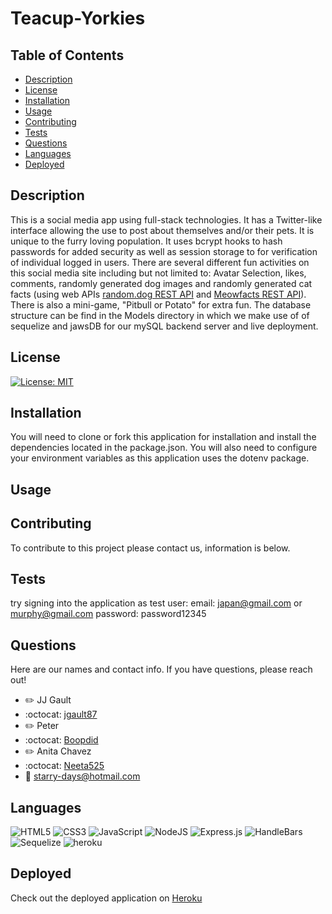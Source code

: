 # Teacup-Yorkies

## Table of Contents
- [Description](#description)
- [License](#license)
- [Installation](#installation)
- [Usage](#usage)
- [Contributing](#contributing)
- [Tests](#test)
- [Questions](#questions)
- [Languages](#languages)
- [Deployed](#deployed)

## Description
This is a social media app using full-stack technologies. It has a Twitter-like interface allowing the use to post about themselves and/or their pets. It is unique to the furry loving population.
It uses bcrypt hooks to hash passwords for added security as well as session storage to for verification of individual logged in users. There are several different fun activities on this social media site including but not limited to: Avatar Selection, likes, comments, randomly generated dog images and randomly generated cat facts (using web APIs [random.dog REST API](https://www.programmableweb.com/api/randomdog-rest-api-v302/) and [Meowfacts REST API](https://github.com/wh-iterabb-it/meowfacts)). There is also a mini-game, "Pitbull or Potato" for extra fun.
The database structure can be find in the Models directory in which we make use of of sequelize and jawsDB for our mySQL backend server and live deployment. 

## License
[![License: MIT](https://img.shields.io/badge/License-MIT-yellow.svg)](https://opensource.org/licenses/MIT)

## Installation
You will need to clone or fork this application for installation and install the dependencies located in the package.json.
You will also need to configure your environment variables as this application uses the dotenv package.

## Usage


## Contributing
To contribute to this project please contact us, information is below.

## Tests
try signing into the application as test user:
email: japan@gmail.com or murphy@gmail.com password: password12345

## Questions
Here are our names and contact info. If you have questions, please reach out!
- :pencil2: JJ Gault
- :octocat: [jgault87](https://github.com/jgault87)
- :pencil2: Peter 
- :octocat: [Boopdid](https://github.com/Boopdid)
- :pencil2: Anita Chavez 
- :octocat: [Neeta525](https://github.com/Neeta525)
- :email: starry-days@hotmail.com

## Languages
![HTML5](https://img.shields.io/badge/html5-%23E34F26.svg?style=for-the-badge&logo=html5&logoColor=white)
![CSS3](https://img.shields.io/badge/css3-%231572B6.svg?style=for-the-badge&logo=css3&logoColor=white)
![JavaScript](https://img.shields.io/badge/javascript-%23323330.svg?style=for-the-badge&logo=javascript&logoColor=%23F7DF1E)
![NodeJS](https://img.shields.io/badge/node.js-6DA55F?style=for-the-badge&logo=node.js&logoColor=white)
![Express.js](https://img.shields.io/badge/express.js-%23404d59.svg?style=for-the-badge&logo=express&logoColor=%2361DAFB)
![HandleBars](https://img.shields.io/badge/Handlebars.js-f0772b?style=for-the-badge&logo=handlebarsdotjs&logoColor=black)
![Sequelize](https://img.shields.io/badge/Sequelize-52B0E7?style=for-the-badge&logo=Sequelize&logoColor=white)
![heroku](https://img.shields.io/badge/Heroku-430098?style=for-the-badge&logo=heroku&logoColor=white)

## Deployed
Check out the deployed application on [Heroku](https://teacup-yorkies.herokuapp.com/)
